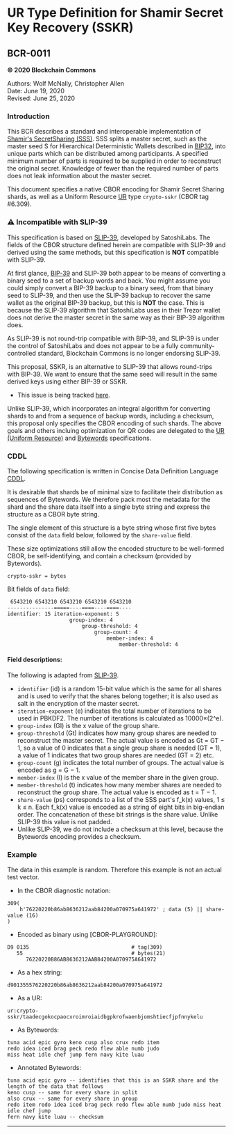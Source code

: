 # UR Type Definition for Shamir Secret Key Recovery (SSKR)

## BCR-0011

**© 2020 Blockchain Commons**

Authors: Wolf McNally, Christopher Allen<br/>
Date: June 19, 2020<br/>
Revised: June 25, 2020

### Introduction

This BCR describes a standard and interoperable implementation of [Shamir's SecretSharing (SSS)](https://en.wikipedia.org/wiki/Shamir%27s_Secret_Sharing). SSS splits a master secret, such as the master seed S for Hierarchical Deterministic Wallets described in [BIP32](https://github.com/bitcoin/bips/blob/master/bip-0032.mediawiki), into unique parts which can be distributed among participants. A specified minimum number of parts is required to be supplied in order to reconstruct the original secret. Knowledge of fewer than the required number of parts does not leak information about the master secret.

This document specifies a native CBOR encoding for Shamir Secret Sharing shards, as well as a Uniform Resource [UR](https://github.com/BlockchainCommons/Research/blob/master/papers/bcr-2020-005-ur.md) type `crypto-sskr` (CBOR tag #6.309).

### ⚠️ Incompatible with SLIP-39

This specification is based on [SLIP-39](https://github.com/satoshilabs/slips/blob/master/slip-0039.md), developed by SatoshiLabs. The fields of the CBOR structure defined herein are compatible with SLIP-39 and derived using the same methods, but this specification is **NOT** compatible with SLIP-39.

At first glance, [BIP-39](https://github.com/bitcoin/bips/blob/master/bip-0039.mediawiki) and SLIP-39 both appear to be means of converting a binary seed to a set of backup words and back. You might assume you could simply convert a BIP-39 backup to a binary seed, from that binary seed to SLIP-39, and then use the SLIP-39 backup to recover the same wallet as the original BIP-39 backup, but this is **NOT** the case. This is because the SLIP-39 algorithm that SatoshiLabs uses in their Trezor wallet does not derive the master secret in the same way as their BIP-39 algorithm does.

As SLIP-39 is not round-trip compatible with BIP-39, and SLIP-39 is under the control of SatoshiLabs and does not appear to be a fully community-controlled standard, Blockchain Commons is no longer endorsing SLIP-39.

This proposal, SSKR, is an alternative to SLIP-39 that allows round-trips with BIP-39. We want to ensure that the same seed will result in the same derived keys using either BIP-39 or SSKR.

* This issue is being tracked [here](https://github.com/BlockchainCommons/bc-lethekit/issues/38).

Unlike SLIP-39, which incorporates an integral algorithm for converting shards to and from a sequence of backup words, including a checksum, this proposal only specifies the CBOR encoding of such shards. The above goals and others incluing optimization for QR codes are delegated to the [UR (Uniform Resource)](https://github.com/BlockchainCommons/Research/blob/master/papers/bcr-2020-005-ur.md) and [Bytewords](https://github.com/BlockchainCommons/Research/blob/master/papers/bcr-2020-012-bytewords.md) specifications.

### CDDL

The following specification is written in Concise Data Definition Language [CDDL](https://tools.ietf.org/html/rfc8610).

It is desirable that shards be of minimal size to facilitate their distribution as sequences of Bytewords. We therefore pack most the metadata for the shard and the share data itself into a single byte string and express the structure as a CBOR byte string.

The single element of this structure is a byte string whose first five bytes consist of the `data` field below, followed by the `share-value` field.

These size optimizations still allow the encoded structure to be well-formed CBOR, be self-identifying, and contain a checksum (provided by Bytewords).

```
crypto-sskr = bytes
```

Bit fields of `data` field:
```
 6543210 6543210 6543210 6543210 6543210
---------------=====----====----====----
identifier: 15 iteration-exponent: 5
                    group-index: 4
                        group-threshold: 4
                            group-count: 4
                                member-index: 4
                                    member-threshold: 4
```

#### Field descriptions:

The following is adapted from [SLIP-39](https://github.com/satoshilabs/slips/blob/master/slip-0039.md).

* `identifier` (id) is a random 15-bit value which is the same for all shares and is used to verify that the shares belong together; it is also used as salt in the encryption of the master secret.
* `iteration-exponent` (e) indicates the total number of iterations to be used in PBKDF2. The number of iterations is calculated as 10000×(2^e).
* `group-index` (GI) is the x value of the group share.
* `group-threshold` (Gt) indicates how many group shares are needed to reconstruct the master secret. The actual value is encoded as Gt = GT − 1, so a value of 0 indicates that a single group share is needed (GT = 1), a value of 1 indicates that two group shares are needed (GT = 2) etc.
* `group-count` (g) indicates the total number of groups. The actual value is encoded as g = G − 1.
* `member-index` (I) is the x value of the member share in the given group.
* `member-threshold` (t) indicates how many member shares are needed to reconstruct the group share. The actual value is encoded as t = T − 1.
* `share-value` (ps) corresponds to a list of the SSS part's f_k(x) values, 1 ≤ k ≤ n. Each f_k(x) value is encoded as a string of eight bits in big-endian order. The concatenation of these bit strings is the share value. Unlike SLIP-39 this value is not padded.
* Unlike SLIP-39, we do not include a checksum at this level, because the Bytewords encoding provides a checksum.

### Example

The data in this example is random. Therefore this example is not an actual test vector.

* In the CBOR diagnostic notation:

```
309(
    h'76220220b86ab8636212aab84200a070975a641972' ; data (5) || share-value (16)
)
```

* Encoded as binary using [CBOR-PLAYGROUND]:

```
D9 0135                                 # tag(309)
   55                                   # bytes(21)
      76220220B86AB8636212AAB84200A070975A641972
```

* As a hex string:

```
d901355576220220b86ab8636212aab84200a070975a641972
```

* As a UR:

```
ur:crypto-sskr/taadecgokocpaocxroimroiaidbgpkrofwaenbjomshtiecfjpfnnykelu
```

* As Bytewords:

```
tuna acid epic gyro keno cusp also crux redo item
redo idea iced brag peck redo flew able numb judo
miss heat idle chef jump fern navy kite luau
```

* Annotated Bytewords:

```
tuna acid epic gyro -- identifies that this is an SSKR share and the length of the data that follows
keno cusp -- same for every share in split
also crux -- same for every share in group
redo item redo idea iced brag peck redo flew able numb judo miss heat idle chef jump
fern navy kite luau -- checksum
```

---

